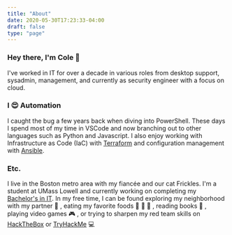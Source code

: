 ```yaml
---
title: "About"
date: 2020-05-30T17:23:33-04:00
draft: false
type: "page"
---
```



### Hey there, I'm Cole :wave:

I've worked in IT for over a decade in various roles from desktop support, sysadmin, management, and currently as security engineer with a focus on cloud.

### I :heart_eyes: Automation

I caught the bug a few years back when diving into PowerShell. These days I spend most of my time in VSCode and now branching out to other languages such as Python and Javascript. I also enjoy working with Infrastructure as Code (IaC) with [Terraform](https://www.terraform.io/) and configuration management with [Ansible](https://www.ansible.com/).

### Etc.
I live in the Boston metro area with my fiancée and our cat Frickles. I'm a student at UMass Lowell and currently working on completing my [Bachelor's in IT](https://gps.uml.edu/degrees/undergrad/online-bachelors-information-technology-degree.cfm). In my free time, I can be found exploring my neighborhood with my partner :round_pushpin: , eating my favorite foods :sushi: :taco: :pizza: , reading books :book: , playing video games :video_game: , or trying to sharpen my red team skills on [HackTheBox](https://hackthebox.eu) or [TryHackMe](https://tryhackme.com/) :computer: